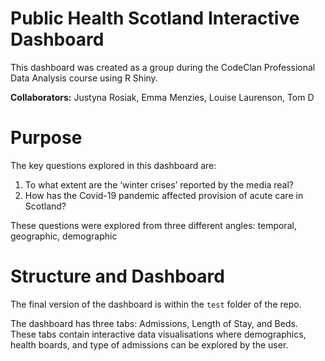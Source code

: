 # Public Health Scotland Interactive Dashboard

This dashboard was created as a group during the CodeClan Professional Data Analysis course using R Shiny.

**Collaborators:** Justyna Rosiak, Emma Menzies, Louise Laurenson, Tom D

# Purpose

The key questions explored in this dashboard are:

1. To what extent are the ‘winter crises’ reported by the media real?
2. How has the Covid-19 pandemic affected provision of acute care in Scotland?

These questions were explored from three different angles: temporal, geographic, demographic

# Structure and Dashboard

The final version of the dashboard is within the `test` folder of the repo.

The dashboard has three tabs: Admissions, Length of Stay, and Beds.   
These tabs contain interactive data visualisations where demographics, health boards, and type of admissions can be explored by the user.
